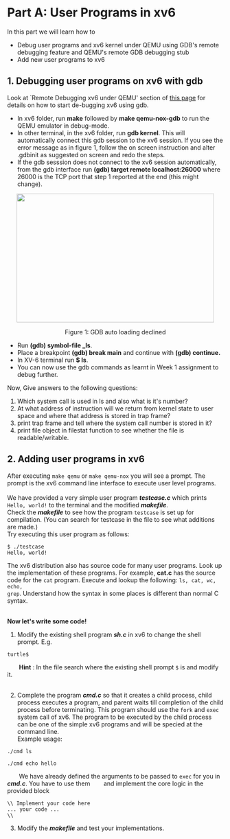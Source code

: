 # Part A: User Programs in xv6

In this part we will learn how to 

- Debug user programs and xv6 kernel under QEMU using GDB's remote debugging feature and QEMU's remote GDB debugging stub
- Add new user programs to xv6

## 1. Debugging user programs on xv6 with gdb
Look at `Remote Debugging xv6 under QEMU' section of [this page](https://web.archive.org/web/20190308091152/http://zoo.cs.yale.edu:80/classes/cs422/2011/lec/l2-hw) for details on how to start de-bugging xv6 using gdb.
- In xv6 folder, run **make** followed by **make qemu-nox-gdb** to run the QEMU emulator in debug-mode.
- In other terminal, in the xv6 folder, run **gdb kernel**. This will automatically connect this gdb session to the xv6 session. If you see the error message as in figure 1, follow the on screen instruction and alter .gdbinit as suggested on screen and redo the steps.
- If the gdb sesssion does not connect to the xv6 session automatically, from the gdb interface run **(gdb) target remote localhost:26000** where 26000 is the TCP port that step 1 reported at the end (this might change).
<p align="center">
  <img width="460" height="300" src="https://user-images.githubusercontent.com/81876291/167428724-d25223ec-4685-47a4-8935-b676d4815167.png">
</p>
<p align="center">
  Figure 1: GDB auto loading declined
</p>
 
- Run **(gdb) symbol-file _ls**.
- Place a breakpoint **(gdb) break main** and continue with **(gdb) continue.**
- In XV-6 terminal run **$ ls**.
- You can now use the gdb commands as learnt in Week 1 assignment to debug further.

Now, Give answers to the following questions:<br />
1. Which system call is used in ls and also what is it's number?
2. At what address of instruction will we return from kernel state to user space and where that address is stored in trap frame? 
3. print trap frame and tell where the system call number is stored in it?
4. print file object in filestat function to see whether the file is readable/writable.
 
## 2. Adding user programs in xv6
<!--A simple example is given [here](https://www.geeksforgeeks.org/xv6-operating-system-add-a-user-program/).-->
After executing <code>make qemu</code> or <code>make qemu-nox</code> you will see a prompt. The prompt is the xv6 command line interface to execute user level programs. <br /> <br /> 
We have provided a very simple user program _**testcase.c**_ which prints <code>Hello, world!</code> to the terminal and the modified _**makefile**_. <br />
Check the _**makefile**_ to see how the program <code>testcase</code> is set up for compilation. (You can search for testcase in the file to see what additions are made.)<br />
Try executing this user program as follows: 
```console
$ ./testcase
Hello, world!
```
The xv6 distribution also has source code for many user programs. Look up the implementation of these programs. For example, **cat.c** has the source code for the <code>cat</code> program. Execute and lookup the following: <code>ls, cat, wc, echo, grep</code>. Understand how the syntax in some places is different than normal C syntax.<br /><br />

**Now let's write some code! <br />**
1. Modify the existing shell program _**sh.c**_ in xv6 to change the shell prompt. E.g.
```console
turtle$
```
&nbsp;&nbsp;&nbsp;&nbsp;&nbsp;&nbsp;&nbsp;**Hint** : In the file search where the existing shell prompt <code>$</code> is and modify it.
<br /> <br />

2. Complete the program _**cmd.c**_ so that it creates a child process, child process executes a program, and parent waits till completion of the child process before terminating. This program should use the <code>fork</code> and <code>exec</code> system call of xv6. The program to be executed by the child process can be one of the simple xv6 programs and will be specied at the command line.<br />
Example usage:<br />
```console
./cmd ls
```
```console
./cmd echo hello
```
&nbsp;&nbsp;&nbsp;&nbsp;&nbsp;&nbsp;&nbsp;We have already defined the arguments to be passed to <code>exec</code> for you in _**cmd.c**_. You have to use them &nbsp;&nbsp;&nbsp;&nbsp;&nbsp;&nbsp;&nbsp;and implement the core logic in the provided block<br />
```
\\ Implement your code here
... your code ...
\\
```

3. Modify the _**makefile**_ and test your implementations.
